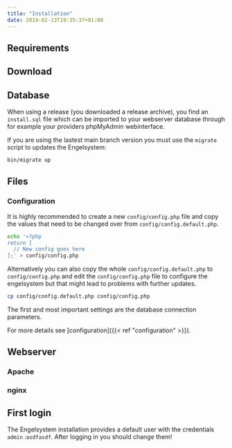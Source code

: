 ```yaml
---
title: "Installation"
date: 2019-02-13T19:35:37+01:00
---
```


## Requirements

## Download

## Database

When using a release (you downloaded a release archive), you find an `install.sql` file which can be imported to your
webserver database through for example your providers phpMyAdmin webinterface.

If you are using the lastest main branch version you must use the `migrate` script to updates the Engelsystem:

```bash
bin/migrate up
```

## Files

### Configuration

It is highly recommended to create a new `config/config.php` file and copy the values that need to be changed over
from `config/config.default.php`.

```bash
echo '<?php
return [
  // New config goes here
];' > config/config.php
```

Alternatively you can also copy the whole `config/config.default.php` to `config/config.php` and edit
the `config/config.php` file to configure the engelsystem but that might lead to problems with further updates.

```bash
cp config/config.default.php config/config.php
```

The first and most important settings are the database connection parameters.

For more details see [configuration]({{< ref "configuration" >}}).

## Webserver

### Apache

### nginx

## First login

The Engelsystem installation provides a default user with the credentials `admin` :`asdfasdf`.
After logging in you should change them!
